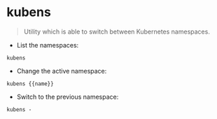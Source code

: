 # kubens

> Utility which is able to switch between Kubernetes namespaces.

- List the namespaces:

`kubens`

- Change the active namespace:

`kubens {{name}}`

- Switch to the previous namespace:

`kubens -`
